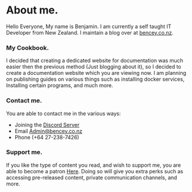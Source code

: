 # About me.

Hello Everyone, My name is Benjamin. I am currently a self taught IT Developer from New Zealand. I maintain a blog over at [bencey.co.nz](https://bencey.co.nz). 



### My Cookbook.
I decided that creating a dedicated website for documentation was much easier then the previous method (Just blogging about it), so I decided to create a documentation website which you are viewing now. I am planning on publishing guides on various things such as installing docker services, Installing certain programs, and much more.


### Contact me.


You are able to contact me in the various ways:

* Joining the [Discord Server](https://chat.bencey.co.nz)
* Email [Admin@bencey.co.nz](mailto:admin@bencey.co.nz)
* Phone (+64 27-238-7426)



### Support me.

If you like the type of content you read, and wish to support me, you are able to become a patron [Here](https://www.patreon.com/Bencey). Doing so will give you extra perks such as accessing pre-released content, private communication channels, and more.
